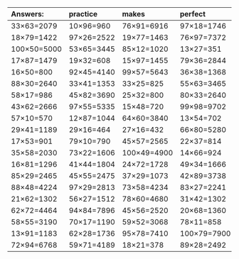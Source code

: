 | Answers: | practice | makes | perfect | ! |
| :--- | :--- | :--- | :--- | :--- |
| 33×63=2079 | 10×96=960 | 76×91=6916 | 97×18=1746 | 97×96=9312 | 
| 18×79=1422 | 97×26=2522 | 19×77=1463 | 76×97=7372 | 59×63=3717 | 
| 100×50=5000 | 53×65=3445 | 85×12=1020 | 13×27=351 | 43×89=3827 | 
| 17×87=1479 | 19×32=608 | 15×97=1455 | 79×36=2844 | 42×43=1806 | 
| 16×50=800 | 92×45=4140 | 99×57=5643 | 36×38=1368 | 43×88=3784 | 
| 88×30=2640 | 33×41=1353 | 33×25=825 | 55×63=3465 | 58×28=1624 | 
| 58×17=986 | 45×82=3690 | 25×32=800 | 80×33=2640 | 67×83=5561 | 
| 43×62=2666 | 97×55=5335 | 15×48=720 | 99×98=9702 | 28×24=672 | 
| 57×10=570 | 12×87=1044 | 64×60=3840 | 13×54=702 | 52×74=3848 | 
| 29×41=1189 | 29×16=464 | 27×16=432 | 66×80=5280 | 98×47=4606 | 
| 17×53=901 | 79×10=790 | 45×57=2565 | 22×37=814 | 50×81=4050 | 
| 35×58=2030 | 73×22=1606 | 100×49=4900 | 14×66=924 | 90×78=7020 | 
| 16×81=1296 | 41×44=1804 | 24×72=1728 | 49×34=1666 | 29×90=2610 | 
| 85×29=2465 | 45×55=2475 | 37×29=1073 | 42×89=3738 | 52×99=5148 | 
| 88×48=4224 | 97×29=2813 | 73×58=4234 | 83×27=2241 | 61×82=5002 | 
| 21×62=1302 | 56×27=1512 | 78×60=4680 | 31×42=1302 | 19×89=1691 | 
| 62×72=4464 | 94×84=7896 | 45×56=2520 | 20×68=1360 | 59×93=5487 | 
| 58×55=3190 | 70×17=1190 | 59×52=3068 | 78×11=858 | 100×11=1100 | 
| 13×91=1183 | 62×28=1736 | 95×78=7410 | 100×79=7900 | 14×65=910 | 
| 72×94=6768 | 59×71=4189 | 18×21=378 | 89×28=2492 | 91×31=2821 | 
